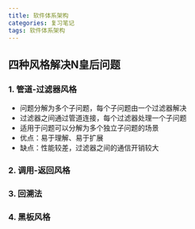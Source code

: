 ```yaml
---
title: 软件体系架构
categories: 复习笔记
tags: 软件体系架构
---
```

## 四种风格解决N皇后问题
### 1. 管道-过滤器风格
- 问题分解为多个子问题，每个子问题由一个过滤器解决
- 过滤器之间通过管道连接，每个过滤器处理一个子问题
- 适用于问题可以分解为多个独立子问题的场景
- 优点：易于理解、易于扩展
- 缺点：性能较差，过滤器之间的通信开销较大
### 2. 调用-返回风格
### 3. 回溯法
### 4. 黑板风格